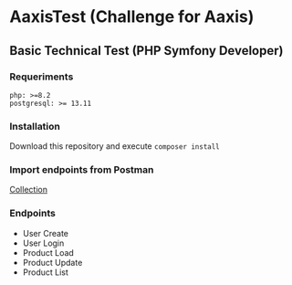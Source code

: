 # AaxisTest (Challenge for Aaxis)
## Basic Technical Test (PHP Symfony Developer)

### Requeriments 
```
php: >=8.2
postgresql: >= 13.11
```

### Installation
Download this repository and execute `composer install` 

### Import endpoints from Postman
[Collection](https://api.postman.com/collections/997492-4c4567ce-92d8-4cdc-9920-3542c3a8bc6e?access_key=PMAT-01HMQMCEHRGPJV11NYHED38EY2)

### Endpoints
* User Create
* User Login
* Product Load
* Product Update
* Product List
